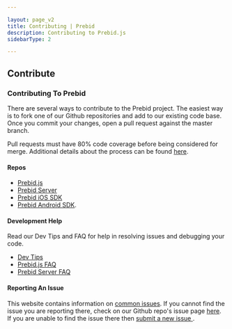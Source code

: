 ```yaml
---

layout: page_v2
title: Contributing | Prebid
description: Contributing to Prebid.js
sidebarType: 2

---
```


## Contribute

### Contributing To Prebid

<p class="main-text">There are several ways to contribute to the Prebid project. The easiest way is to fork one of our Github repositories and add to our existing code base. Once you commit your changes, open a pull request against the master branch.</p>

<p class="main-text">Pull requests must have 80% code coverage before being considered for merge. Additional details about the process can be found <a href="https://github.com/prebid/Prebid.js/blob/master/PR_REVIEW.md/" title="Prebid Pull Request Standards">here</a>.</p> 

#### Repos

* [Prebid.js](https://github.com/prebid/Prebid.js/ "Prebid.js GitHub repo")
* [Prebid Server](https://github.com/prebid/prebid-server/ "Prebid Server GitHub repo")
* [Prebid iOS SDK](https://github.com/prebid/prebid-server/ "Prebid iOS SDK GitHub repo")
* [Prebid Android SDK](https://github.com/prebid/prebid-server/ "Prebid Android SDK GitHub repo"). 


#### Development Help 

<p class="main-text">Read our Dev Tips and FAQ for help in resolving issues and debugging your code.</p>

* [Dev Tips](/dev-docs/troubleshooting-tips.html "Dev Tips")
* [Prebid.js FAQ](/dev-docs/faq.html "Prebid.js FAQ")
* [Prebid Server FAQ](/faq/prebid-server-faq.html "Prebid Server FAQ")

#### Reporting An Issue

<p class="main-text">This website contains information on <a href="/dev-docs/common-issues.html" title="Common Issues">common issues</a>. If you cannot find the issue you are reporting there, check on our Github repo's issue page <a href="https://github.com/prebid/Prebid.js/issues" title="Prebid Repo existing issues">here</a>. If you are unable to find the issue there then <a href="https://github.com/prebid/Prebid.js/issues/new" title="Report a new issue">submit a new issue </a>.</p>